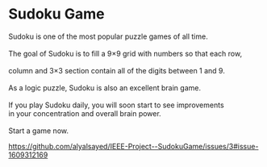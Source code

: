 # Sudoku Game
Sudoku is one of the most popular puzzle games of all time.<br><br>
The goal of Sudoku is to fill a 9×9 grid with numbers so that each row,<br> <br>column and 3×3 section contain all of the digits between 1 and 9.<br><br>
As a logic puzzle, Sudoku is also an excellent brain game.<br><br>
If you play Sudoku daily, you will soon start to see improvements<br> in your concentration and overall brain power.<br><br>
Start a game now. <br>

https://github.com/alyalsayed/IEEE-Project--SudokuGame/issues/3#issue-1609312169
